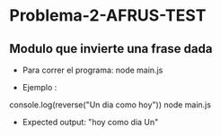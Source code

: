 # Problema-2-AFRUS-TEST

## Modulo que invierte una frase dada

* Para correr el programa: node main.js 

* Ejemplo : 

console.log(reverse("Un dia como hoy"))
node main.js

* Expected output: "hoy como dia Un"


